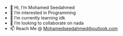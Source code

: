 - 👋 Hi, I’m Mohamed Seedahmed
- 👀 I’m interested in Programming
- 🌱 I’m currently learning idk
- 💞️ I’m looking to collaborate on nada
- 📫 Reach Me @ Mohamedseedahmed@outlook.com
